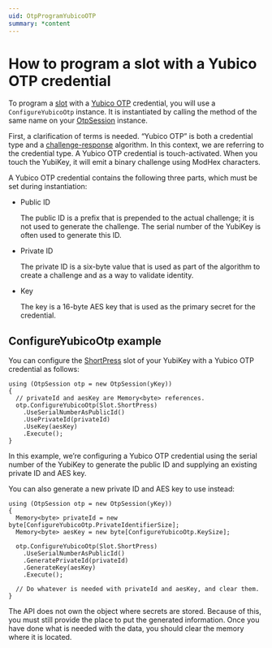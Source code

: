 ```yaml
---
uid: OtpProgramYubicoOTP
summary: *content
---
```


<!-- Copyright 2021 Yubico AB

Licensed under the Apache License, Version 2.0 (the "License");
you may not use this file except in compliance with the License.
You may obtain a copy of the License at

    http://www.apache.org/licenses/LICENSE-2.0

Unless required by applicable law or agreed to in writing, software
distributed under the License is distributed on an "AS IS" BASIS,
WITHOUT WARRANTIES OR CONDITIONS OF ANY KIND, either express or implied.
See the License for the specific language governing permissions and
limitations under the License. -->

# How to program a slot with a Yubico OTP credential

To program a [slot](xref:OtpSlots) with a [Yubico OTP](xref:OtpYubicoOtp) credential, you will use a ```ConfigureYubicoOtp``` instance. It is instantiated by calling the method of the same name on your [OtpSession](xref:Yubico.YubiKey.Otp.OtpSession) instance.

First, a clarification of terms is needed. “Yubico OTP” is both a credential type and a [challenge-response](xref:OtpChallengeResponse) algorithm. In this context, we are referring to the credential type. A Yubico OTP credential is touch-activated. When you touch the YubiKey, it will emit a binary challenge using ModHex characters.

A Yubico OTP credential contains the following three parts, which must be set during instantiation:

* Public ID

   The public ID is a prefix that is prepended to the actual challenge; it is not used to generate the challenge. The serial number of the YubiKey is often used to generate this ID.

* Private ID

   The private ID is a six-byte value that is used as part of the algorithm to create a challenge and as a way to validate identity.

* Key

   The key is a 16-byte AES key that is used as the primary secret for the credential.

## ConfigureYubicoOtp example  

You can configure the [ShortPress](xref:Yubico.YubiKey.Otp.Slot.ShortPress) slot of your YubiKey with a Yubico OTP credential as follows:

```
using (OtpSession otp = new OtpSession(yKey))
{
  // privateId and aesKey are Memory<byte> references.
  otp.ConfigureYubicoOtp(Slot.ShortPress)
    .UseSerialNumberAsPublicId()
    .UsePrivateId(privateId)
    .UseKey(aesKey)
    .Execute();
}
```

In this example, we’re configuring a Yubico OTP credential using the serial number of the YubiKey to generate the public ID and supplying an existing private ID and AES key.

You can also generate a new private ID and AES key to use instead:

```
using (OtpSession otp = new OtpSession(yKey))
{
  Memory<byte> privateId = new byte[ConfigureYubicoOtp.PrivateIdentifierSize];
  Memory<byte> aesKey = new byte[ConfigureYubicoOtp.KeySize];

  otp.ConfigureYubicoOtp(Slot.ShortPress)
    .UseSerialNumberAsPublicId()
    .GeneratePrivateId(privateId)
    .GenerateKey(aesKey)
    .Execute();

  // Do whatever is needed with privateId and aesKey, and clear them.
}
```

The API does not own the object where secrets are stored. Because of this, you must still provide the place to put the generated information. Once you have done what is needed with the data, you should clear the memory where it is located.
